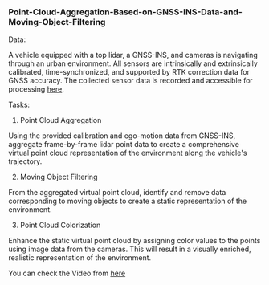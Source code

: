 ### Point-Cloud-Aggregation-Based-on-GNSS-INS-Data-and-Moving-Object-Filtering
Data: 

A vehicle equipped with a top lidar, a GNSS-INS, and cameras is navigating through an urban environment. All sensors are intrinsically and extrinsically calibrated, time-synchronized, and supported by RTK correction data for GNSS accuracy. The collected sensor data is recorded and accessible for processing [here](https://nuscenes.org/).


 

Tasks: 

1. Point Cloud Aggregation 

Using the provided calibration and ego-motion data from GNSS-INS, aggregate frame-by-frame lidar point data to create a comprehensive virtual point cloud representation of the environment along the vehicle's trajectory. 

2. Moving Object Filtering 

From the aggregated virtual point cloud, identify and remove data corresponding to moving objects to create a static representation of the environment. 
 

3. Point Cloud Colorization 

Enhance the static virtual point cloud by assigning color values to the points using image data from the cameras. This will result in a visually enriched, realistic representation of the environment. 

You can check the Video from [here](https://youtu.be/YAKQpFm99yk?si=0G7h-CtLWhkK8RHM)


